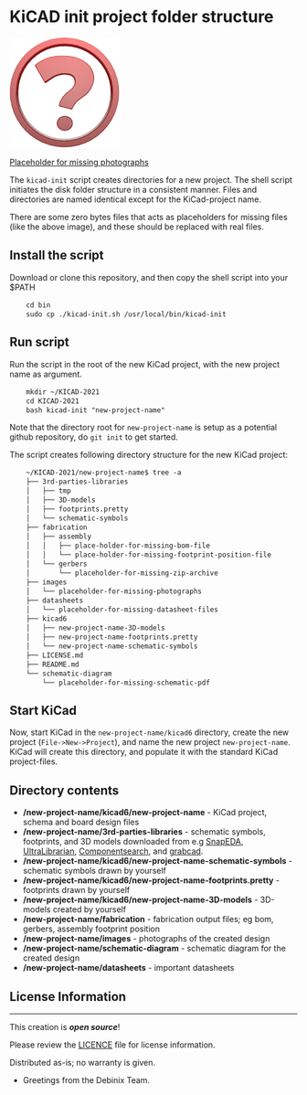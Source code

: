 # KiCAD init project folder structure 

![Placeholder for missing photographs](./images/placeholder-for-missing-photographs.png)

[Placeholder for missing photographs](./images/placeholder-for-missing-photographs.png)

The `kicad-init` script creates directories for a new project. The shell script initiates the disk folder structure in a consistent manner.
Files and directories are named identical except for the KiCad-project name.

There are some zero bytes files that acts as placeholders for missing files (like the above image), and these should be replaced with real files.

## Install the script

Download or clone this repository, and then copy the shell script into your $PATH

        cd bin
        sudo cp ./kicad-init.sh /usr/local/bin/kicad-init

## Run script

Run the script in the root of the new KiCad project, with the new project name as argument.

        mkdir ~/KICAD-2021
        cd KICAD-2021
        bash kicad-init "new-project-name"

Note that the directory root for `new-project-name` is setup as a potential github repository, do `git init` to get started.

The script creates following directory structure for the new KiCad project:

        ~/KICAD-2021/new-project-name$ tree -a
        ├── 3rd-parties-libraries
        │   ├── tmp        
        │   ├── 3D-models
        │   ├── footprints.pretty
        │   └── schematic-symbols
        ├── fabrication
        │   ├── assembly
        │   │   ├── place-holder-for-missing-bom-file
        │   │   └── place-holder-for-missing-footprint-position-file
        │   └── gerbers
        │       └── placeholder-for-missing-zip-archive
        ├── images
        │   └── placeholder-for-missing-photographs
        ├── datasheets
        │   └── placeholder-for-missing-datasheet-files
        ├── kicad6
        │   ├── new-project-name-3D-models
        │   ├── new-project-name-footprints.pretty
        │   └── new-project-name-schematic-symbols
        ├── LICENSE.md
        ├── README.md
        └── schematic-diagram
            └── placeholder-for-missing-schematic-pdf

## Start KiCad

Now, start KiCad in the `new-project-name/kicad6` directory, create the new project (`File->New->Project`), and name the new project `new-project-name`. KiCad will create this directory, and populate it with the standard KiCad project-files.

## Directory contents

* **/new-project-name/kicad6/new-project-name** - KiCad project, schema and board design files
* **/new-project-name/3rd-parties-libraries** - schematic symbols, footprints, and 3D models downloaded from e.g [SnapEDA](https://www.snapeda.com/home/), [UltraLibrarian](https://www.ultralibrarian.com), [Componentsearch](https://componentsearchengine.com), and [grabcad](https://grabcad.com).
* **/new-project-name/kicad6/new-project-name-schematic-symbols** - schematic symbols drawn by yourself
* **/new-project-name/kicad6/new-project-name-footprints.pretty** - footprints drawn by yourself
* **/new-project-name/kicad6/new-project-name-3D-models** - 3D-models created by yourself
* **/new-project-name/fabrication** - fabrication output files; eg bom, gerbers, assembly footprint position
* **/new-project-name/images** - photographs of the created design
* **/new-project-name/schematic-diagram** - schematic diagram for the created design
* **/new-project-name/datasheets** - important datasheets

## License Information
-------------------

This creation is _**open source**_! 

Please review the [LICENCE](LICENSE.md) file for license information. 

Distributed as-is; no warranty is given.

- Greetings from the Debinix Team.
